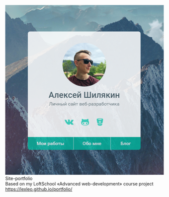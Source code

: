 ![LEXLEO SITE](docs/assets/images/github_page.png)   
Site-portfolio  
Based on my LoftSchool «Advanced web-development» course project
https://lexleo.github.io/portfolio/
